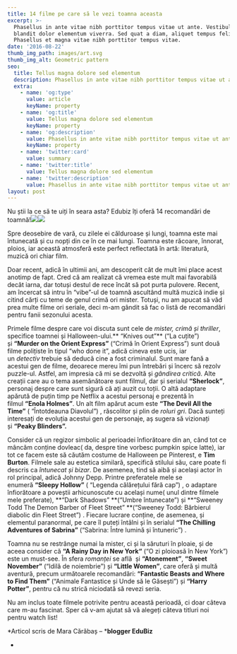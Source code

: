 ```yaml
---
title: 14 filme pe care să le vezi toamna aceasta
excerpt: >-
  Phasellus in ante vitae nibh porttitor tempus vitae ut ante. Vestibulum
  blandit dolor elementum viverra. Sed quat a diam, aliquet tempus felis.
  Phasellus et magna vitae nibh porttitor tempus vitae.
date: '2016-08-22'
thumb_img_path: images/art.svg
thumb_img_alt: Geometric pattern
seo:
  title: Tellus magna dolore sed elementum
  description: Phasellus in ante vitae nibh porttitor tempus vitae ut ante
  extra:
    - name: 'og:type'
      value: article
      keyName: property
    - name: 'og:title'
      value: Tellus magna dolore sed elementum
      keyName: property
    - name: 'og:description'
      value: Phasellus in ante vitae nibh porttitor tempus vitae ut ante
      keyName: property
    - name: 'twitter:card'
      value: summary
    - name: 'twitter:title'
      value: Tellus magna dolore sed elementum
    - name: 'twitter:description'
      value: Phasellus in ante vitae nibh porttitor tempus vitae ut ante
layout: post
---
```

Nu știi la ce să te uiți în seara asta? Edubiz îți oferă 14 recomandări de toamnă!![](https://lh3.googleusercontent.com/nTUhne40wj2hqeVuzPd9NhQ4DJcxysacLxVkuEjx3YupIHwKaaD2zmr-3Ao-btKr4YTJ6m1d5FsHiBmwYOxkbPCyPwpwfgfLxQpsm4dA6RIqbjOwgXN35pPpsuV7JDTIWQI\_8B5mwY61MqIhmw)![](https://lh5.googleusercontent.com/SDVZF5n8KdOOmUxD5e1ittO5Nk0HDLnxSvxTvCRr60Dsr2CA4Xw5h4b7H9o9vkP84Saca3TjhXXiVAJETLsm-j-S3qzXvAbEpN5-G7PqCnD-xEyka5VaIgF7B4sDQUFQh58yoNZuZb8wKTctdQ)



Spre deosebire de vară, cu zilele ei călduroase și lungi, toamna este mai întunecată și cu nopți din ce în ce mai lungi. Toamna este răcoare, înnorat, ploios, iar această atmosferă este perfect reflectată în artă: literatură, muzică ori chiar film.

Doar recent, adică în ultimii ani, am descoperit cât de mult îmi place acest anotimp de fapt. Cred că am realizat că vremea este mult mai favorabilă decât iarna, dar totuși destul de rece încât să pot purta pulovere. Recent, am încercat să intru în “vibe”-ul de toamnă ascultând multă muzică indie și citind cărți cu teme de genul crimă ori mister. Totuși, nu am apucat să văd prea multe filme ori seriale, deci m-am gândit să fac o listă de recomandări pentru fanii sezonului acesta.

Primele filme despre care voi discuta sunt cele de *mister, crimă și thriller*, specifice toamnei și Halloween-ului.** “Knives out”** (“La cuțite”) și **“Murder on the Orient Express”** (“Crimă în Orient Express”) sunt două filme polițiste în tipul “who done it”, adică cineva este ucis, iar un *detectiv* trebuie să deducă cine a fost criminalul. Sunt mare fană a acestui gen de filme, deoarece mereu îmi pun întrebări și încerc să rezolv puzzle-ul. Astfel, am impresia că mi se dezvoltă și *gândirea critică*. Alte creații care au o tema asemănătoare sunt filmul, dar și serialul **“Sherlock”**, personaj despre care sunt sigură că ați auzit cu toții. O altă adaptare apărută de puțin timp pe Netflix a acestui personaj e prezentă în filmul **“Enola Holmes”**. Un alt film apărut acum este **“The Devil All the Time”** ( “Întotdeauna Diavolul”) , răscolitor și plin de *roluri gri*. Dacă sunteți interesați de evoluția acestui gen de personaje, aș sugera să vizionați și **“Peaky Blinders”.**

Consider că un regizor simbolic al perioadei înfiorătoare din an, când tot ce mâncăm conține dovleac( da, despre tine vorbesc pumpkin spice latte), iar tot ce facem este să căutăm costume de Halloween pe Pinterest, e **Tim Burton**. Filmele sale au estetica similară, specifică stilului său, care poate fi descris ca *întunecat și bizar*. De asemenea, tind să aibă și același actor în rol principal, adică Johnny Depp. Printre preferatele mele se enumeră **“Sleepy Hollow”** ( “Legenda călărețului fără cap”) , o adaptare înfiorătoare a poveștii arhicunoscute cu același nume( unul dintre filmele mele preferate), **“Dark Shadows” **(“Umbre întunecate”) și **“Sweeney Todd The Demon Barber of Fleet Street” **(“Sweeney Todd: Bărbierul diabolic din Fleet Street”) . Fiecare lucrare conține, de asemenea, și elementul paranormal, pe care îl puteți întâlni și în serialul **“The Chilling Adventures of Sabrina”** (“Sabrina: Între lumină și întuneric”) .

Toamna nu se restrânge numai la mister, ci și la săruturi în ploaie, și de aceea consider că **“A Rainy Day in New York“** (“O zi ploioasă în New York”) este un must-see. În sfera *romanței* se află  și **“Atonement”**, **“Sweet November”** (“Idilă de noiembrie”) și **“Little Women”**, care oferă și multă aventură, precum următoarele recomandări: **“Fantastic Beasts and Where to Find Them”** (“Animale Fantastice și Unde să le Găsești”) și **“Harry Potter”**, pentru că nu strică niciodată să revezi seria.

Nu am inclus toate filmele potrivite pentru această perioadă, ci doar câteva care m-au fascinat. Sper că v-am ajutat să vă alegeți câteva titluri noi pentru watch list!


*Articol scris de Mara Cărăbaș – ***blogger EduBiz**

*   [
    ](https://www.edubiz.ro/despre/)
